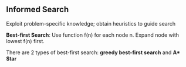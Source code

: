 <h2>Informed Search</h2>

Exploit problem-specific knowledge; obtain heuristics to guide search

<b>Best-first Search</b>: Use function f(n) for each node n. Expand node with lowest f(n) first.

There are 2 types of best-first search: <b>greedy best-first search</b> and <b>A* Star</b>
